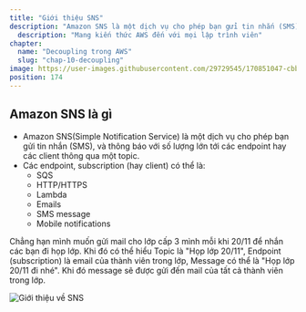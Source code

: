 ```yaml
---
title: "Giới thiệu SNS"
description: "Amazon SNS là một dịch vụ cho phép bạn gửi tin nhắn (SMS), thông báo (notification) số lượng lớn tới các thiết bị đầu cuối hay các client thông qua một topic. Các thiết bị đầu cuối (hay client) có thể là một web server (HTTP/S), email, Amazon SQS hay AWS Lambda."
  description: "Mang kiến thức AWS đến với mọi lập trình viên"
chapter:
  name: "Decoupling trong AWS"
  slug: "chap-10-decoupling"
image: https://user-images.githubusercontent.com/29729545/170851047-cbba6e41-e5da-44ed-b801-f3ce6885492e.png
position: 174
---
```


## Amazon SNS là gì

- Amazon SNS(Simple Notification Service) là một dịch vụ cho phép bạn gửi tin nhắn (SMS), và thông báo với số lượng lớn tới các endpoint hay các client thông qua một topic.
- Các endpoint, subscription (hay client) có thể là:
  - SQS
  - HTTP/HTTPS
  - Lambda
  - Emails
  - SMS message
  - Mobile notifications

Chẳng hạn mình muốn gửi mail cho lớp cấp 3 mình mỗi khi 20/11 để nhắn các bạn đi họp lớp. Khi đó có thể hiểu Topic là "Họp lớp 20/11", Endpoint (subscription) là email của thành viên trong lớp, Message có thể là "Họp lớp 20/11 đi nhé". Khi đó message sẽ được gửi đến mail của tất cả thành viên trong lớp.

![Giới thiệu về SNS](https://user-images.githubusercontent.com/29729545/170851047-cbba6e41-e5da-44ed-b801-f3ce6885492e.png)
